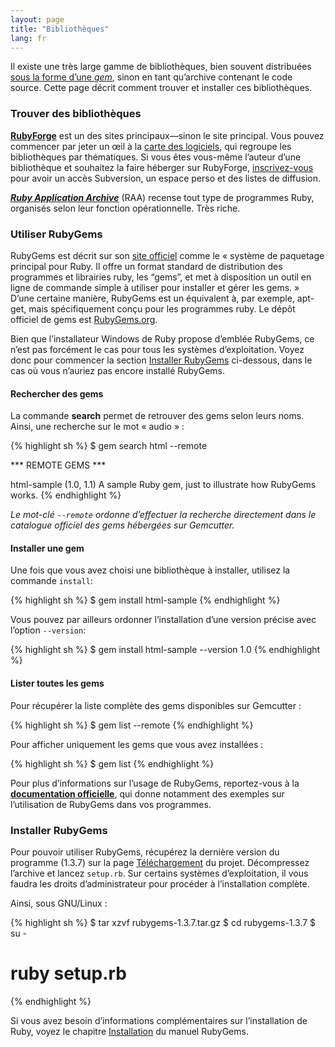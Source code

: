 ```yaml
---
layout: page
title: "Bibliothèques"
lang: fr
---
```


Il existe une très large gamme de bibliothèques, bien souvent
distribuées [sous la forme d’une *gem*][1], sinon en tant qu’archive
contenant le code source. Cette page décrit comment trouver et installer
ces bibliothèques.

###  <a name="finding-libraries" />Trouver des bibliothèques

[**RubyForge**][2] est un des sites principaux—sinon le site principal.
Vous pouvez commencer par jeter un œil à la [carte des logiciels][3],
qui regroupe les bibliothèques par thématiques. Si vous êtes vous-même
l’auteur d’une bibliothèque et souhaitez la faire héberger sur
RubyForge, [inscrivez-vous][4] pour avoir un accès Subversion, un espace
perso et des listes de diffusion.

[***Ruby Application Archive***][5] (RAA) recense tout type de
programmes Ruby, organisés selon leur fonction opérationnelle. Très
riche.

###  <a name="using-rubygems" />Utiliser RubyGems

RubyGems est décrit sur son [site officiel][1] comme le « système de
paquetage principal pour Ruby. Il offre un format standard de
distribution des programmes et librairies ruby, les “gems”, et met à
disposition un outil en ligne de commande simple à utiliser pour
installer et gérer les gems. » D’une certaine manière, RubyGems est un
équivalent à, par exemple, apt-get, mais spécifiquement conçu pour les
programmes ruby. Le dépôt officiel de gems est [RubyGems.org][6].

Bien que l’installateur Windows de Ruby propose d’emblée RubyGems, ce
n’est pas forcément le cas pour tous les systèmes d’exploitation. Voyez
donc pour commencer la section [Installer
RubyGems](#installing-rubygems) ci-dessous, dans le cas où vous n’auriez
pas encore installé RubyGems.

#### Rechercher des gems

La commande **search** permet de retrouver des gems selon leurs noms.
Ainsi, une recherche sur le mot « audio » :

{% highlight sh %}
$ gem search html --remote

 *** REMOTE GEMS ***

 html-sample (1.0, 1.1)
    A sample Ruby gem, just to illustrate how RubyGems works.
{% endhighlight %}

*Le mot-clé `--remote` ordonne d’effectuer la recherche directement dans
le catalogue officiel des gems hébergées sur Gemcutter.*

#### Installer une gem

Une fois que vous avez choisi une bibliothèque à installer, utilisez la
commande `install`\:

{% highlight sh %}
$ gem install html-sample
{% endhighlight %}

Vous pouvez par ailleurs ordonner l’installation d’une version précise
avec l’option `--version`\:

{% highlight sh %}
$ gem install html-sample --version 1.0
{% endhighlight %}

#### Lister toutes les gems

Pour récupérer la liste complète des gems disponibles sur Gemcutter :

{% highlight sh %}
$ gem list --remote
{% endhighlight %}

Pour afficher uniquement les gems que vous avez installées :

{% highlight sh %}
$ gem list
{% endhighlight %}

Pour plus d’informations sur l’usage de RubyGems, reportez-vous à la
[**documentation officielle**][7], qui donne notamment des exemples sur
l’utilisation de RubyGems dans vos programmes.

###  <a name="installing-rubygems" />Installer RubyGems

Pour pouvoir utiliser RubyGems, récupérez la dernière version du
programme (1.3.7) sur la page [Téléchargement][8] du projet.
Décompressez l’archive et lancez `setup.rb`. Sur certains systèmes
d’exploitation, il vous faudra les droits d’administrateur pour procéder
à l’installation complète.

Ainsi, sous GNU/Linux :

{% highlight sh %}
$ tar xzvf rubygems-1.3.7.tar.gz
$ cd rubygems-1.3.7
$ su -
# ruby setup.rb
{% endhighlight %}

Si vous avez besoin d’informations complémentaires sur l’installation de
Ruby, voyez le chapitre [Installation][9] du manuel RubyGems.



[1]: http://docs.rubygems.org 
[2]: http://rubyforge.org/ 
[3]: http://rubyforge.org/softwaremap/trove_list.php 
[4]: http://rubyforge.org/register/ 
[5]: http://raa.ruby-lang.org/ 
[6]: http://rubygems.org 
[7]: http://rubygems.org/read/chapter/1 
[8]: http://rubyforge.org/frs/?group_id=126 
[9]: http://rubygems.org/read/chapter/3 
